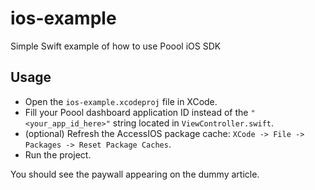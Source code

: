 # ios-example
Simple Swift example of how to use Poool iOS SDK

## Usage
- Open the `ios-example.xcodeproj` file in XCode.
- Fill your Poool dashboard application ID instead of the `"<your_app_id_here>"` string located in `ViewController.swift`.
- (optional) Refresh the AccessIOS package cache: `XCode -> File -> Packages -> Reset Package Caches`.
- Run the project.

You should see the paywall appearing on the dummy article.
